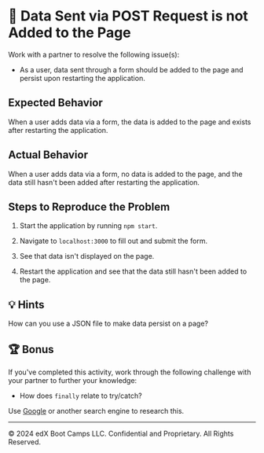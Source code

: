 # 🐛 Data Sent via POST Request is not Added to the Page

Work with a partner to resolve the following issue(s):

* As a user, data sent through a form should be added to the page and persist upon restarting the application.

## Expected Behavior

When a user adds data via a form, the data is added to the page and exists after restarting the application.

## Actual Behavior

When a user adds data via a form, no data is added to the page, and the data still hasn't been added after restarting the application.

## Steps to Reproduce the Problem

1. Start the application by running `npm start`.

2. Navigate to `localhost:3000` to fill out and submit the form.

3. See that data isn't displayed on the page.

4. Restart the application and see that the data still hasn't been added to the page.

## 💡 Hints

How can you use a JSON file to make data persist on a page?

## 🏆 Bonus

If you've completed this activity, work through the following challenge with your partner to further your knowledge:

* How does `finally` relate to try/catch?

Use [Google](https://www.google.com) or another search engine to research this.

---
© 2024 edX Boot Camps LLC. Confidential and Proprietary. All Rights Reserved.
